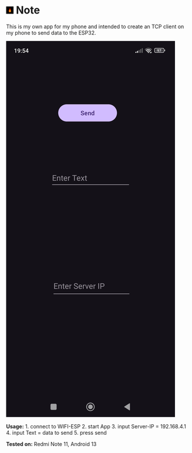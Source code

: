 # <img src="docs/images/calcifer.jpg" width="20" height="20"/> Note
This is my own app for my phone and intended to create an TCP client on my phone to send data to the ESP32.

![AppScreen](docs/images/app_screen.jpg)

**Usage:** 1. connect to WIFI-ESP 
           2. start App 
           3. input Server-IP = 192.168.4.1 
           4. input Text = data to send
           5. press send

**Tested on:** Redmi Note 11, Android 13